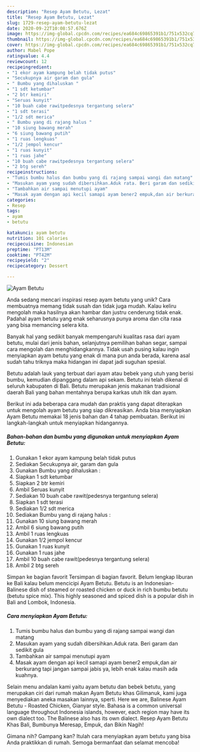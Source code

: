 ```yaml
---
description: "Resep Ayam Betutu, Lezat"
title: "Resep Ayam Betutu, Lezat"
slug: 1729-resep-ayam-betutu-lezat
date: 2020-09-22T10:08:57.676Z
image: https://img-global.cpcdn.com/recipes/ea684c69865391b1/751x532cq70/ayam-betutu-foto-resep-utama.jpg
thumbnail: https://img-global.cpcdn.com/recipes/ea684c69865391b1/751x532cq70/ayam-betutu-foto-resep-utama.jpg
cover: https://img-global.cpcdn.com/recipes/ea684c69865391b1/751x532cq70/ayam-betutu-foto-resep-utama.jpg
author: Mabel Pope
ratingvalue: 4.4
reviewcount: 12
recipeingredient:
- "1 ekor ayam kampung belah tidak putus"
- "Secukupnya air garam dan gula"
- " Bumbu yang dihaluskan "
- "1 sdt ketumbar"
- "2 btr kemiri"
- "Seruas kunyit"
- "10 buah cabe rawitpedesnya tergantung selera"
- "1 sdt terasi"
- "1/2 sdt merica"
- " Bumbu yang di rajang halus "
- "10 siung bawang merah"
- "6 siung bawang putih"
- "1 ruas lengkuas"
- "1/2 jempol kencur"
- "1 ruas kunyit"
- "1 ruas jahe"
- "10 buah cabe rawitpedesnya tergantung selera"
- "2 btg sereh"
recipeinstructions:
- "Tumis bumbu halus dan bumbu yang di rajang sampai wangi dan matang"
- "Masukan ayam yang sudah dibersihkan.Aduk rata. Beri garam dan sedikit gula"
- "Tambahkan air sampai menutupi ayam"
- "Masak ayam dengan api kecil samapi ayam bener2 empuk,dan air berkurang tapi jangan sampai jabis ya, lebih enak kalau masih ada kuahnya."
categories:
- Resep
tags:
- ayam
- betutu

katakunci: ayam betutu 
nutrition: 101 calories
recipecuisine: Indonesian
preptime: "PT13M"
cooktime: "PT42M"
recipeyield: "2"
recipecategory: Dessert

---
```



![Ayam Betutu](https://img-global.cpcdn.com/recipes/ea684c69865391b1/751x532cq70/ayam-betutu-foto-resep-utama.jpg)

Anda sedang mencari inspirasi resep ayam betutu yang unik? Cara membuatnya memang tidak susah dan tidak juga mudah. Kalau keliru mengolah maka hasilnya akan hambar dan justru cenderung tidak enak. Padahal ayam betutu yang enak seharusnya punya aroma dan cita rasa yang bisa memancing selera kita.

Banyak hal yang sedikit banyak mempengaruhi kualitas rasa dari ayam betutu, mulai dari jenis bahan, selanjutnya pemilihan bahan segar, sampai cara mengolah dan menghidangkannya. Tidak usah pusing kalau ingin menyiapkan ayam betutu yang enak di mana pun anda berada, karena asal sudah tahu triknya maka hidangan ini dapat jadi suguhan spesial.

Betutu adalah lauk yang terbuat dari ayam atau bebek yang utuh yang berisi bumbu, kemudian dipanggang dalam api sekam. Betutu ini telah dikenal di seluruh kabupaten di Bali. Betutu merupakan jenis makanan tradisional daerah Bali yang bahan mentahnya berupa karkas utuh itik dan ayam.


Berikut ini ada beberapa cara mudah dan praktis yang dapat diterapkan untuk mengolah ayam betutu yang siap dikreasikan. Anda bisa menyiapkan Ayam Betutu memakai 18 jenis bahan dan 4 tahap pembuatan. Berikut ini langkah-langkah untuk menyiapkan hidangannya.

<!--inarticleads1-->

##### Bahan-bahan dan bumbu yang digunakan untuk menyiapkan Ayam Betutu:

1. Gunakan 1 ekor ayam kampung belah tidak putus
1. Sediakan Secukupnya air, garam dan gula
1. Gunakan  Bumbu yang dihaluskan :
1. Siapkan 1 sdt ketumbar
1. Siapkan 2 btr kemiri
1. Ambil Seruas kunyit
1. Sediakan 10 buah cabe rawit(pedesnya tergantung selera)
1. Siapkan 1 sdt terasi
1. Sediakan 1/2 sdt merica
1. Sediakan  Bumbu yang di rajang halus :
1. Gunakan 10 siung bawang merah
1. Ambil 6 siung bawang putih
1. Ambil 1 ruas lengkuas
1. Gunakan 1/2 jempol kencur
1. Gunakan 1 ruas kunyit
1. Gunakan 1 ruas jahe
1. Ambil 10 buah cabe rawit(pedesnya tergantung selera)
1. Ambil 2 btg sereh


Simpan ke bagian favorit Tersimpan di bagian favorit. Belum lengkap liburan ke Bali kalau belum mencicipi Ayam Betutu. Betutu is an Indonesian-Balinese dish of steamed or roasted chicken or duck in rich bumbu betutu (betutu spice mix). This highly seasoned and spiced dish is a popular dish in Bali and Lombok, Indonesia. 

<!--inarticleads2-->

##### Cara menyiapkan Ayam Betutu:

1. Tumis bumbu halus dan bumbu yang di rajang sampai wangi dan matang
1. Masukan ayam yang sudah dibersihkan.Aduk rata. Beri garam dan sedikit gula
1. Tambahkan air sampai menutupi ayam
1. Masak ayam dengan api kecil samapi ayam bener2 empuk,dan air berkurang tapi jangan sampai jabis ya, lebih enak kalau masih ada kuahnya.


Selain menu andalan kami yaitu ayam betutu dan bebek betutu, yang merupakan ciri dari rumah makan Ayam Betutu khas Gilimanuk, kami juga menyediakan aneka masakan lainnya, sperti. Here we are, Balinese Ayam Betutu - Roasted Chicken, Gianyar style. Bahasa is a common universal language throughout Indonesia islands, however, each region may have its own dialect too. The Balinese also has its own dialect. Resep Ayam Betutu Khas Bali, Bumbunya Meresap, Empuk, dan Bikin Nagih! 

Gimana nih? Gampang kan? Itulah cara menyiapkan ayam betutu yang bisa Anda praktikkan di rumah. Semoga bermanfaat dan selamat mencoba!
